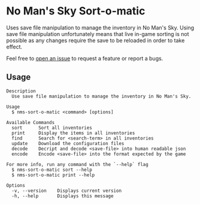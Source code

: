 # No Man's Sky Sort-o-matic
Uses save file manipulation to manage the inventory in No Man's Sky. Using save file manipulation unfortunately means that live in-game sorting is not possible as any changes require the save to be reloaded in order to take effect.

Feel free to [open an issue](https://github.com/RedHatter/nms-sort-o-matic/issues/new) to request a feature or report a bugs.

## Usage

```
Description
  Use save file manipulation to manage the inventory in No Man's Sky.
  
Usage
  $ nms-sort-o-matic <command> [options]
  
Available Commands
  sort      Sort all inventories
  print     Display the items in all inventories
  find      Search for <search-term> in all inventories
  update    Download the configuration files
  decode    Decript and decode <save-file> into human readable json
  encode    Encode <save-file> into the format expected by the game
  
For more info, run any command with the `--help` flag
  $ nms-sort-o-matic sort --help
  $ nms-sort-o-matic print --help

Options
  -v, --version    Displays current version
  -h, --help       Displays this message   
```